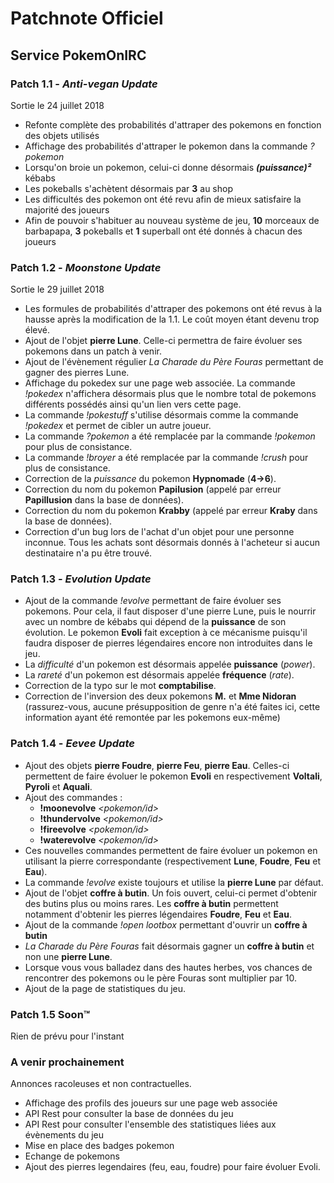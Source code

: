 # Patchnote Officiel

## Service PokemOnIRC

### Patch 1.1 - *Anti-vegan Update*

Sortie le 24 juillet 2018

- Refonte complète des probabilités d'attraper des pokemons en fonction des objets utilisés
- Affichage des probabilités d'attraper le pokemon dans la commande *?pokemon*
- Lorsqu'on broie un pokemon, celui-ci donne désormais ***(puissance)²*** kébabs
- Les pokeballs s'achètent désormais par **3** au shop
- Les difficultés des pokemon ont été revu afin de mieux satisfaire la majorité des joueurs
- Afin de pouvoir s'habituer au nouveau système de jeu, **10** morceaux de barbapapa, **3** pokeballs et **1** superball ont été donnés à chacun des joueurs

### Patch 1.2 - *Moonstone Update*

Sortie le 29 juillet 2018

- Les formules de probabilités d'attraper des pokemons ont été revus à la hausse après la modification de la 1.1. Le coût moyen étant devenu trop élevé.
- Ajout de l'objet **pierre Lune**. Celle-ci permettra de faire évoluer ses pokemons dans un patch à venir.
- Ajout de l'évènement régulier *La Charade du Père Fouras* permettant de gagner des pierres Lune.
- Affichage du pokedex sur une page web associée. La commande _!pokedex_ n'affichera désormais plus que le nombre total de pokemons différents possédés ainsi qu'un lien vers cette page.
- La commande _!pokestuff_ s'utilise désormais comme la commande _!pokedex_ et permet de cibler un autre joueur.
- La commande _?pokemon_ a été remplacée par la commande _!pokemon_ pour plus de consistance.
- La commande _!broyer_ a été remplacée par la commande _!crush_ pour plus de consistance.
- Correction de la *puissance* du pokemon **Hypnomade** (**4->6**).
- Correction du nom du pokemon **Papilusion** (appelé par erreur **Papillusion** dans la base de données).
- Correction du nom du pokemon **Krabby** (appelé par erreur **Kraby** dans la base de données).
- Correction d'un bug lors de l'achat d'un objet pour une personne inconnue. Tous les achats sont désormais donnés à l'acheteur si aucun destinataire n'a pu être trouvé.

### Patch 1.3 - *Evolution Update*

- Ajout de la commande _!evolve_ permettant de faire évoluer ses pokemons. Pour cela, il faut disposer d'une pierre Lune, puis le nourrir avec un nombre de kébabs qui dépend de la **puissance** de son évolution. Le pokemon **Evoli** fait exception à ce mécanisme puisqu'il faudra disposer de pierres légendaires encore non introduites dans le jeu.
- La *difficulté* d'un pokemon est désormais appelée **puissance** (*power*).
- La *rareté* d'un pokemon est désormais appelée **fréquence** (*rate*).
- Correction de la typo sur le mot **comptabilise**.
- Correction de l'inversion des deux pokemons **M.** et **Mme Nidoran** (rassurez-vous, aucune présupposition de genre n'a été faites ici, cette information ayant été remontée par les pokemons eux-même)

### Patch 1.4 - *Eevee Update*

- Ajout des objets **pierre Foudre**, **pierre Feu**, **pierre Eau**. Celles-ci permettent de faire évoluer le pokemon **Evoli** en respectivement **Voltali**, **Pyroli** et **Aquali**.
- Ajout des commandes :
  - __!moonevolve__ *<pokemon/id>*
  - __!thundervolve__ *<pokemon/id>*
  - __!fireevolve__ *<pokemon/id>*
  - __!waterevolve__ *<pokemon/id>*
- Ces nouvelles commandes permettent de faire évoluer un pokemon en utilisant la pierre correspondante (respectivement **Lune**, **Foudre**, **Feu** et **Eau**).
- La commande _!evolve_ existe toujours et utilise la **pierre Lune** par défaut.
- Ajout de l'objet **coffre à butin**. Un fois ouvert, celui-ci permet d'obtenir des butins plus ou moins rares. Les **coffre à butin** permettent notamment d'obtenir les pierres légendaires **Foudre**, **Feu** et **Eau**.
- Ajout de la commande _!open lootbox_ permettant d'ouvrir un **coffre à butin**
- *La Charade du Père Fouras* fait désormais gagner un **coffre à butin** et non une **pierre Lune**.
- Lorsque vous vous balladez dans des hautes herbes, vos chances de rencontrer des pokemons ou le père Fouras sont multiplier par 10.
- Ajout de la page de statistiques du jeu.

### Patch 1.5 Soon™

Rien de prévu pour l'instant

### A venir prochainement

Annonces racoleuses et non contractuelles.

- Affichage des profils des joueurs sur une page web associée
- API Rest pour consulter la base de données du jeu
- API Rest pour consulter l'ensemble des statistiques liées aux évènements du jeu
- Mise en place des badges pokemon
- Echange de pokemons
- Ajout des pierres legendaires (feu, eau, foudre) pour faire évoluer Evoli.
